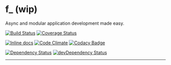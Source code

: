 # f_ (wip)

Async and modular application development made easy.

[![Build Status](https://travis-ci.org/opensoars/f_.svg)](https://travis-ci.org/opensoars/f_)
[![Coverage Status](https://coveralls.io/repos/opensoars/f_/badge.svg?branch=master&service=github)](https://coveralls.io/github/opensoars/f_?branch=master)

[![Inline docs](http://inch-ci.org/github/opensoars/f_.svg?branch=master)](http://inch-ci.org/github/opensoars/f_)
[![Code Climate](https://codeclimate.com/github/opensoars/f_/badges/gpa.svg)](https://codeclimate.com/github/opensoars/f_)
[![Codacy Badge](https://www.codacy.com/project/badge/43b75eba935c472aa266524a770d88c6)](https://www.codacy.com/app/sam_1700/f_)

[![Dependency Status](https://david-dm.org/opensoars/f_.svg)](https://david-dm.org/opensoars/f_)
[![devDependency Status](https://david-dm.org/opensoars/f_/dev-status.svg)](https://david-dm.org/opensoars/f_#info=devDependencies)

---
